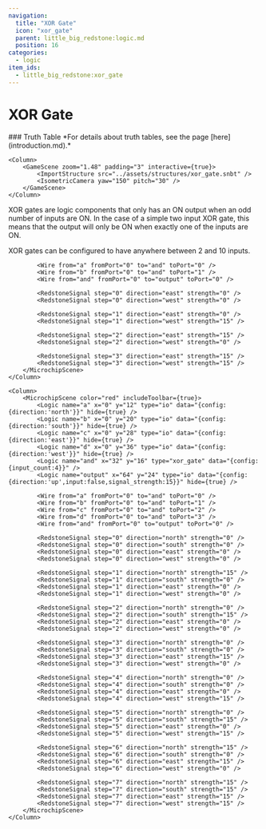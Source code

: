 ```yaml
---
navigation:
  title: "XOR Gate"
  icon: "xor_gate"
  parent: little_big_redstone:logic.md
  position: 16
categories:
  - logic
item_ids:
  - little_big_redstone:xor_gate
---
```


# XOR Gate

<FloatingColumn width="100" align="right">
	### Truth Table
	<TruthTable inputs="2" outputs="1">
		<TruthState input="0,0" output="0" />
		<TruthState input="0,1" output="1" />
		<TruthState input="1,0" output="1" />
		<TruthState input="1,1" output="0" />
	</TruthTable>
	*For details about truth tables, see the page [here](introduction.md).*
</FloatingColumn>

<Row>
	<Column>
		<RecipeFor id="xor_gate" />
	</Column>

	<Column>
		<GameScene zoom="1.48" padding="3" interactive={true}>
			<ImportStructure src="../assets/structures/xor_gate.snbt" />
			<IsometricCamera yaw="150" pitch="30" />
		</GameScene>
	</Column>
</Row>

XOR gates are logic components that only has an ON output when an odd number of inputs are ON. In the case of a
simple two input XOR gate, this means that the output will only be ON when exactly one of the inputs are ON.

XOR gates can be configured to have anywhere between 2 and 10 inputs.

<Row>
	<Column>
		<MicrochipScene color="red" includeToolbar={true}>
			<Logic name="a" x="0" y="12" type="io" data="{config:{direction:'east'}}" hide={true} />
			<Logic name="b" x="0" y="20" type="io" data="{config:{direction:'west'}}" hide={true} />
			<Logic name="and" x="32" y="16" type="xor_gate" />
			<Logic name="output" x="64" y="16" type="io" data="{config:{input:false,signal_strength:15}}" hide={true} />

			<Wire from="a" fromPort="0" to="and" toPort="0" />
			<Wire from="b" fromPort="0" to="and" toPort="1" />
			<Wire from="and" fromPort="0" to="output" toPort="0" />

			<RedstoneSignal step="0" direction="east" strength="0" />
			<RedstoneSignal step="0" direction="west" strength="0" />

			<RedstoneSignal step="1" direction="east" strength="0" />
			<RedstoneSignal step="1" direction="west" strength="15" />

			<RedstoneSignal step="2" direction="east" strength="15" />
			<RedstoneSignal step="2" direction="west" strength="0" />

			<RedstoneSignal step="3" direction="east" strength="15" />
			<RedstoneSignal step="3" direction="west" strength="15" />
		</MicrochipScene>
	</Column>

	<Column>
		<MicrochipScene color="red" includeToolbar={true}>
			<Logic name="a" x="0" y="12" type="io" data="{config:{direction:'north'}}" hide={true} />
			<Logic name="b" x="0" y="20" type="io" data="{config:{direction:'south'}}" hide={true} />
			<Logic name="c" x="0" y="28" type="io" data="{config:{direction:'east'}}" hide={true} />
			<Logic name="d" x="0" y="36" type="io" data="{config:{direction:'west'}}" hide={true} />
			<Logic name="and" x="32" y="16" type="xor_gate" data="{config:{input_count:4}}" />
			<Logic name="output" x="64" y="24" type="io" data="{config:{direction:'up',input:false,signal_strength:15}}" hide={true} />

			<Wire from="a" fromPort="0" to="and" toPort="0" />
			<Wire from="b" fromPort="0" to="and" toPort="1" />
			<Wire from="c" fromPort="0" to="and" toPort="2" />
			<Wire from="d" fromPort="0" to="and" toPort="3" />
			<Wire from="and" fromPort="0" to="output" toPort="0" />

			<RedstoneSignal step="0" direction="north" strength="0" />
			<RedstoneSignal step="0" direction="south" strength="0" />
			<RedstoneSignal step="0" direction="east" strength="0" />
			<RedstoneSignal step="0" direction="west" strength="0" />

			<RedstoneSignal step="1" direction="north" strength="15" />
			<RedstoneSignal step="1" direction="south" strength="0" />
			<RedstoneSignal step="1" direction="east" strength="0" />
			<RedstoneSignal step="1" direction="west" strength="0" />

			<RedstoneSignal step="2" direction="north" strength="0" />
			<RedstoneSignal step="2" direction="south" strength="15" />
			<RedstoneSignal step="2" direction="east" strength="0" />
			<RedstoneSignal step="2" direction="west" strength="0" />

			<RedstoneSignal step="3" direction="north" strength="0" />
			<RedstoneSignal step="3" direction="south" strength="0" />
			<RedstoneSignal step="3" direction="east" strength="15" />
			<RedstoneSignal step="3" direction="west" strength="0" />

			<RedstoneSignal step="4" direction="north" strength="0" />
			<RedstoneSignal step="4" direction="south" strength="0" />
			<RedstoneSignal step="4" direction="east" strength="0" />
			<RedstoneSignal step="4" direction="west" strength="15" />

			<RedstoneSignal step="5" direction="north" strength="0" />
			<RedstoneSignal step="5" direction="south" strength="15" />
			<RedstoneSignal step="5" direction="east" strength="0" />
			<RedstoneSignal step="5" direction="west" strength="15" />

			<RedstoneSignal step="6" direction="north" strength="15" />
			<RedstoneSignal step="6" direction="south" strength="0" />
			<RedstoneSignal step="6" direction="east" strength="15" />
			<RedstoneSignal step="6" direction="west" strength="0" />

			<RedstoneSignal step="7" direction="north" strength="15" />
			<RedstoneSignal step="7" direction="south" strength="15" />
			<RedstoneSignal step="7" direction="east" strength="15" />
			<RedstoneSignal step="7" direction="west" strength="15" />
		</MicrochipScene>
	</Column>
</Row>